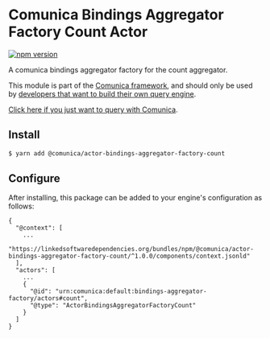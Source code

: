 # Comunica Bindings Aggregator Factory Count Actor

[![npm version](https://badge.fury.io/js/%40comunica%2Factor-bindings-aggregator-factory-count.svg)](https://www.npmjs.com/package/@comunica/actor-bindings-aggregator-factory-count)

A comunica bindings aggregator factory for the count aggregator.

This module is part of the [Comunica framework](https://github.com/comunica/comunica),
and should only be used by [developers that want to build their own query engine](https://comunica.dev/docs/modify/).

[Click here if you just want to query with Comunica](https://comunica.dev/docs/query/).

## Install

```bash
$ yarn add @comunica/actor-bindings-aggregator-factory-count
```

## Configure

After installing, this package can be added to your engine's configuration as follows:
```text
{
  "@context": [
    ...
    "https://linkedsoftwaredependencies.org/bundles/npm/@comunica/actor-bindings-aggregator-factory-count/^1.0.0/components/context.jsonld"  
  ],
  "actors": [
    ...
    {
      "@id": "urn:comunica:default:bindings-aggregator-factory/actors#count",
      "@type": "ActorBindingsAggregatorFactoryCount"
    }
  ]
}
```
